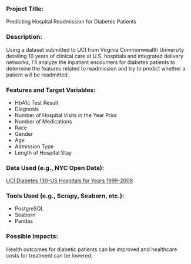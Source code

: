 ### Project Title:
Predicting Hospital Readmission for Diabetes Patients
### Description:
Using a dataset submitted to UCI from Virginia Commonwealth University detailing 10 years of clinical care at U.S. hospitals and integrated delivery networks, I'll analyze the inpatient encounters for diabetes patients to determine the features related to readmission and try to predict whether a patient will be readmitted.
### Features and Target Variables:
* HbA1c Test Result
* Diagnosis
* Number of Hospital Visits in the Year Prior
* Number of Medications
* Race
* Gender
* Age
* Admission Type
* Length of Hospital Stay
### Data Used (e.g., NYC Open Data):
[UCI Diabetes 130-US Hospitals for Years 1999-2008]('https://archive.ics.uci.edu/ml/datasets/Diabetes+130-US+hospitals+for+years+1999-2008')
### Tools Used (e.g., Scrapy, Seaborn, etc.):
* PostgreSQL
* Seaborn
* Pandas
### Possible Impacts:
Health outcomes for diabetic patients can be improved and healthcare costs for treatment can be lowered.
